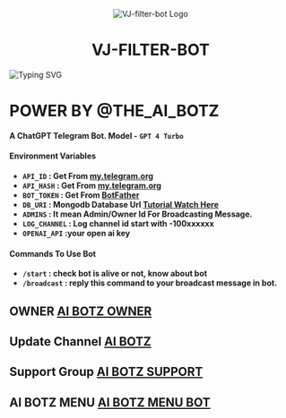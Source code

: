 <p align="center">
  <img src="https://telegra.ph/AI-11-01-4.jpg" alt="VJ-filter-bot Logo">
</p>
<h1 align="center">
  VJ-FILTER-BOT
</h1>

![Typing SVG](https://readme-typing-svg.herokuapp.com/?lines=WELCOME+TO+AI-BOTZ;A+SIMPLE+AND+POWERFUL+BOT!;CHAT+GPT+4+TURBO;A+CHAT+GPT+BOT+BY+AI-BOTZ!;𝑆𝑡𝑎𝑟𝑡+𝑚𝑒𝑠𝑠𝑎𝑔𝑒+𝑤𝑖𝑡ℎ+𝑝𝑖𝑐!;𝐴𝑛𝑑+𝑚𝑜𝑟𝑒+𝑓𝑒𝑎𝑡𝑢𝑟𝑒𝑠!)
</p>

# POWER BY @THE_AI_BOTZ

**A ChatGPT Telegram Bot. Model - `GPT 4 Turbo`**

#### Environment Variables

- <b>`API_ID` : Get From [my.telegram.org](https://my.telegram.org)
- `API_HASH` : Get From [my.telegram.org](https://my.telegram.org)
- `BOT_TOKEN` : Get From [BotFather](https://telegram.me/BotFather)
- `DB_URI` : Mongodb Database Url [Tutorial Watch Here](https://youtu.be/I36_OTWvT2w)
- `ADMINS` : It mean Admin/Owner Id For Broadcasting Message.
- `LOG_CHANNEL` : Log channel id start with -100xxxxxx
- `OPENAI_API` :your open ai key</b>

#### Commands To Use Bot
- <b>`/start` : check bot is alive or not, know about bot
- `/broadcast` : reply this command to your broadcast message in bot.</b>

## OWNER [AI BOTZ OWNER](https://t.me/Ai_botz_owner_bot)

## Update Channel [AI BOTZ](https://t.em/the_ai_botz)

## Support Group [AI BOTZ SUPPORT](https://t.me/AI_BOTZ_SUPPORT)

## AI BOTZ MENU [AI BOTZ MENU BOT](https://t.me/ai_botz_menu_bot)
